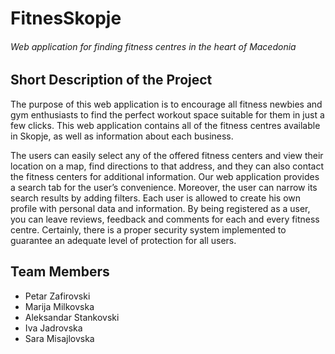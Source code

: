 # FitnesSkopje 
###### Web application for finding fitness centres in the heart of Macedonia

## Short Description of the Project
The purpose of this web application is to encourage all fitness newbies and gym enthusiasts to find the perfect workout space suitable for them in just a few clicks. This web application contains all of the fitness centres available in Skopje, as well as information about each business. 

The users can easily select any of the offered fitness centers and view their location on a map, find directions to that address, and they can also contact the fitness centers for additional information. Our web application provides a search tab for the user’s convenience. Moreover, the user can narrow its search results by adding filters. Each user is allowed to create his own profile with personal data and information. By being registered as a user, you can leave reviews, feedback and comments for each and every fitness centre. Certainly, there is a proper security system implemented to guarantee an adequate level of protection for all users.

## Team Members
- Petar Zafirovski
- Marija Milkovska
- Aleksandar Stankovski
- Iva Jadrovska
- Sara Misajlovska
